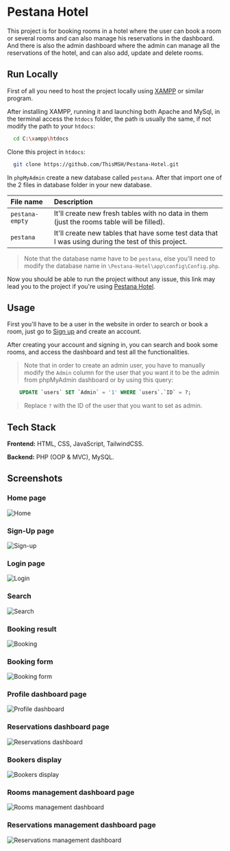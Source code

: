 
# Pestana Hotel

This project is for booking rooms in a hotel where the user can book a room or several rooms and can also manage his reservations in the dashboard. And there is also the admin dashboard where the admin can manage all the reservations of the hotel, and can also add, update and delete rooms.



## Run Locally

First of all you need to host the project locally using [XAMPP](https://www.apachefriends.org/) or similar program.

After installing XAMPP, running it and launching both Apache and MySql, in the terminal access the `htdocs` folder, the path is usually the same, if not modify the path to your `htdocs`:

```bash
  cd C:\xampp\htdocs
```

Clone this project in `htdocs`:

```bash
  git clone https://github.com/ThisMSH/Pestana-Hotel.git
```

In `phpMyAdmin` create a new database called `pestana`. After that import one of the 2 files in database folder in your new database.

| File name | Description                       |
| :-------- | :-------------------------------- |
| `pestana-empty`      | It'll create new fresh tables with no data in them (just the rooms table will be filled). |
| `pestana`      | It'll create new tables that have some test data that I was using during the test of this project. |

> Note that the database name have to be `pestana`, else you'll need to modify the database name in `\Pestana-Hotel\app\config\Config.php`.

Now you should be able to run the project without any issue, this link may lead you to the project if you're using [Pestana Hotel](http://localhost/Pestana-Hotel/).

## Usage

First you'll have to be a user in the website in order to search or book a room, just go to [Sign up](http://localhost/Pestana-Hotel/signup/register) and create an account.

After creating your account and signing in, you can search and book some rooms, and access the dashboard and test all the functionalities.

> Note that in order to create an admin user, you have to manually modify the `Admin` column for the user that you want it to be the admin from phpMyAdmin dashboard or by using this query:

```sql
    UPDATE `users` SET `Admin` = '1' WHERE `users`.`ID` = ?;
```

> Replace `?` with the ID of the user that you want to set as admin.


## Tech Stack

**Frontend:** HTML, CSS, JavaScript, TailwindCSS.

**Backend:** PHP (OOP & MVC), MySQL.


## Screenshots

### Home page
![Home](https://cdn.discordapp.com/attachments/1093953286404575333/1093953391241203853/localhost_Pestana-Hotel_.png)

### Sign-Up page
![Sign-up](https://cdn.discordapp.com/attachments/1093953286404575333/1093953391627075614/localhost_Pestana-Hotel_signup_register.png)

### Login page
![Login](https://cdn.discordapp.com/attachments/1093953286404575333/1093953392163950703/localhost_Pestana-Hotel_signin_login.png)

### Search
![Search](https://cdn.discordapp.com/attachments/1093953286404575333/1093953392583376947/localhost_Pestana-Hotel_home_index.png)

### Booking result
![Booking](https://cdn.discordapp.com/attachments/1093953286404575333/1093953392851828796/localhost_Pestana-Hotel_booking_search.png)

### Booking form
![Booking form](https://cdn.discordapp.com/attachments/1093953286404575333/1093953393204138146/localhost_Pestana-Hotel_booking_search_1.png)

### Profile dashboard page
![Profile dashboard](https://cdn.discordapp.com/attachments/1093953286404575333/1093953428583104553/localhost_Pestana-Hotel_dashboard_my_profile.png)

### Reservations dashboard page
![Reservations dashboard](https://cdn.discordapp.com/attachments/1093953286404575333/1093953428805390357/localhost_Pestana-Hotel_dashboard_my_booking.png)

### Bookers display
![Bookers display](https://cdn.discordapp.com/attachments/1093953286404575333/1093953429052862464/localhost_Pestana-Hotel_dashboard_my_booking_1.png)

### Rooms management dashboard page
![Rooms management dashboard](https://cdn.discordapp.com/attachments/1093953286404575333/1093953429283553290/localhost_Pestana-Hotel_dashboard_rooms_manage.png)

### Reservations management dashboard page
![Reservations management dashboard](https://cdn.discordapp.com/attachments/1093953286404575333/1093953429556170772/localhost_Pestana-Hotel_dashboard_actived.png)


